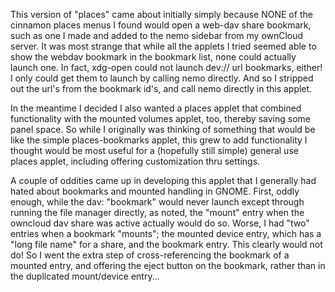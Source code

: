 This version of "places" came about initially simply because NONE of the
cinnamon places menus I found would open a web-dav share bookmark, such as one
I made and added to the nemo sidebar from my ownCloud server.  It was most
strange that while all the applets I tried seemed able to show the webdav
bookmark in the bookmark list, none could actually launch one.  In fact,
xdg-open could not launch dev:// url bookmarks, either!  I only could get them
to launch by calling nemo directly.  And so I stripped out the url's from
the bookmark id's, and call nemo directly in this applet.

In the meantime I decided I also wanted a places applet that combined
functionality with the mounted volumes applet, too, thereby saving some panel
space.  So while I originally was thinking of something that would be like the
simple places-bookmarks applet, this grew to add functionality I thought
would be most useful for a (hopefully still simple) general use places applet,
including offering customization thru settings.

A couple of oddities came up in developing this applet that I generally had
hated about bookmarks and mounted handling in GNOME.  First, oddly enough,
while the dav: "bookmark" would never launch except through running the file
manager directly, as noted, the "mount" entry when the owncloud dav share was
active actually would do so.  Worse, I had "two" entries when a bookmark
"mounts"; the mounted device entry, which has a "long file name" for a share,
and the bookmark entry.  This clearly would not do!  So I went the extra step
of cross-referencing the bookmark of a mounted entry, and offering the eject
button on the bookmark, rather than in the duplicated mount/device entry...

